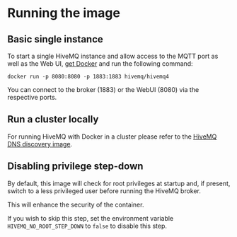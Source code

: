 # Running the image

## Basic single instance

To start a single HiveMQ instance and allow access to the MQTT port as well as the Web UI, 
[get Docker](https://www.docker.com/get-started) and run the following command:

`docker run -p 8080:8080 -p 1883:1883 hivemq/hivemq4`

You can connect to the broker (1883) or the WebUI (8080) via the respective ports.

## Run a cluster locally

For running HiveMQ with Docker in a cluster please refer to the [HiveMQ DNS discovery image](../../README.md).

## Disabling privilege step-down

By default, this image will check for root privileges at startup and, if present, switch to a less privileged user before running the HiveMQ broker.

This will enhance the security of the container.

If you wish to skip this step, set the environment variable `HIVEMQ_NO_ROOT_STEP_DOWN` to `false` to disable this step.
